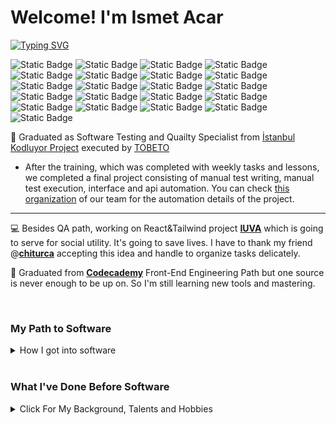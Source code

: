 # Welcome! I'm Ismet Acar

[![Typing SVG](https://readme-typing-svg.demolab.com?font=Fira+Code&pause=1000&random=false&width=465&lines=Software+Testing+and+Quality+Specialist)](https://git.io/typing-svg)

![Static Badge](https://img.shields.io/badge/PYTHON-white?style=for-the-badge&logo=python&logoColor=%233776ab) ![Static Badge](https://img.shields.io/badge/JAVASCRIPT-f7df1e?style=for-the-badge&logo=javascript&logoColor=black) ![Static Badge](https://img.shields.io/badge/JAVA-%235382a1?style=for-the-badge) ![Static Badge](https://img.shields.io/badge/C_SHARP-%239b4993?style=for-the-badge)
![Static Badge](https://img.shields.io/badge/SELENIUM-white?style=for-the-badge&logo=selenium) ![Static Badge](https://img.shields.io/badge/JIRA_XRAY-white?style=for-the-badge&logo=jirasoftware&logoColor=blue) ![Static Badge](https://img.shields.io/badge/PYTEST-blue?style=for-the-badge&logo=pytest&logoColor=white) ![Static Badge](https://img.shields.io/badge/POSTGRESQL-white?style=for-the-badge&logo=postgresql)
![Static Badge](https://img.shields.io/badge/SWAGGER-white?style=for-the-badge&logo=swagger) ![Static Badge](https://img.shields.io/badge/postman-white?style=for-the-badge&logo=postman) ![Static Badge](https://img.shields.io/badge/PYCHARM-white?style=for-the-badge&logo=pycharm&logoColor=green) ![Static Badge](https://img.shields.io/badge/VSCODE-%230777ba?style=for-the-badge) ![Static Badge](https://img.shields.io/badge/VISUAL_STUDIO-%237252aa?style=for-the-badge) ![Static Badge](https://img.shields.io/badge/GIT-white?style=for-the-badge&logo=git&logoColor=%23f05133)
![Static Badge](https://img.shields.io/badge/HTML-white?style=for-the-badge&logo=html5&logoColor=%23e44d25) ![Static Badge](https://img.shields.io/badge/CSS-white?style=for-the-badge&logo=css3&logoColor=%23264bdc) ![Static Badge](https://img.shields.io/badge/TAILWIND_CSS-white?style=for-the-badge&logo=tailwindcss&logoColor=%2338bdf7) ![Static Badge](https://img.shields.io/badge/BOOTSTRAP-white?style=for-the-badge&logo=bootstrap&logoColor=%237d11f8) ![Static Badge](https://img.shields.io/badge/REACT-white?style=for-the-badge&logo=react&logoColor=%2361dafb)
![Static Badge](https://img.shields.io/badge/FIGMA-black?style=for-the-badge&logo=figma&logoColor=white) ![Static Badge](https://img.shields.io/badge/Adobe_Illustrator-black?style=for-the-badge&logo=adobeillustrator)

:dart: Graduated as Software Testing and Quailty Specialist from [İstanbul Kodluyor Project](https://istanbulkodluyor.com/istanbul-kodluyor) executed by [TOBETO](https://tobeto.com)

- After the training, which was completed with weekly tasks and lessons, we completed a final project consisting of manual test writing, manual test execution, interface and api automation. You can check [this organization](https://github.com/Test-3A-Pair-6) of our team for the automation details of the project.

<hr>

:computer: Besides QA path, working on React&Tailwind project **[IUVA](https://github.com/chiturca/iuva)** which is going to serve for social utility. It's going to save lives. I have to thank my friend @**[chiturca](https://github.com/chiturca)** accepting this idea and handle to organize tasks delicately.

:dart: Graduated from **[Codecademy](https://www.codecademy.com)** Front-End Engineering Path but one source is never enough to be up on. So I'm still learning new tools and mastering.

<br>
<h3>My Path to Software</h3>
<details>
<summary>How I got into software</summary>
<br>
  
:seedling: A self-taught developer who seeks best ways to create. When I worked as a sound technician, learning what was going on behind the scenes of programs that were causing problems and solving them encouraged me to learn behind the scenes. So I embarked on a software path, starting by learning Python. Simultaneously, I completed a course in Mathematics for Data Science at Duke University, based on the fact that programming is not just about language. I learned the language and tools necessary for Front-End Development, a recommended start for self-learners. The basic logic of programming, the basics of coding were complete. Controlling the details from my former professional life and automating the controls in a way that minimizes the human factor was a reflex that was always on my mind while learning software. It was during my industry research that I discovered that Software Testing and Quality Specialization would suit me. Now, on this path that I found by searching step by step, I am moving forward both to be a sought-after name and to create values that I will always remember.

</details>

<br>

<h3>What I've Done Before Software</h3>
<details>
<summary>Click For My Background, Talents and Hobbies</summary>

<br>
  
 ✒️ Originally [Faculty of Communication Radio Tv and Cinema Graduate from Ankara University](http://www.ilef.ankara.edu.tr/en/mainpage/) with the following media skills:

- :radio: Radio Broadcasting in Turkish Radio Television(TRT),
- :microphone: Commercial Voiceover,
- :tophat: Master of Ceremonies,
- :minidisc: Sound Recording and Editing,
- :radio::tv: Radio and TV Broadcast Technician,
- :camera: [Photographing](https://ismtacr.wixsite.com/ismetacar)

🤝 Social Responsibility Project Creator, Developer and Coordinator

:musical_keyboard: Polyphonic choir member (Bass)

</details>
